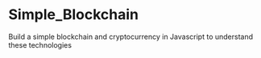 # Simple_Blockchain
Build a simple blockchain and cryptocurrency in Javascript to understand these technologies
